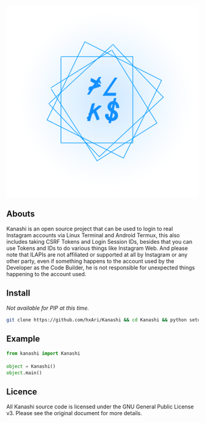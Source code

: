
![Kanashi · Logo](https://raw.githubusercontent.com/hxAri/hxAri/main/assets/images/1654820424;51ydWrxRcv.png)

## Abouts
Kanashi is an open source project that can be used to login to real Instagram accounts via Linux Terminal and Android Termux, this also includes taking CSRF Tokens and Login Session IDs, besides that you can use Tokens and IDs to do various things like Instagram Web. And please note that ILAPIs are not affiliated or supported at all by Instagram or any other party, even if something happens to the account used by the Developer as the Code Builder, he is not responsible for unexpected things happening to the account used.

## Install
*Not available for PIP at this time.*
```sh
git clone https://github.com/hxAri/Kanashi && cd Kanashi && python setup* install
```

## Example
```py
from kanashi import Kanashi

object = Kanashi()
object.main()
```

## Licence
All Kanashi source code is licensed under the GNU General Public License v3. Please see the original document for more details.
